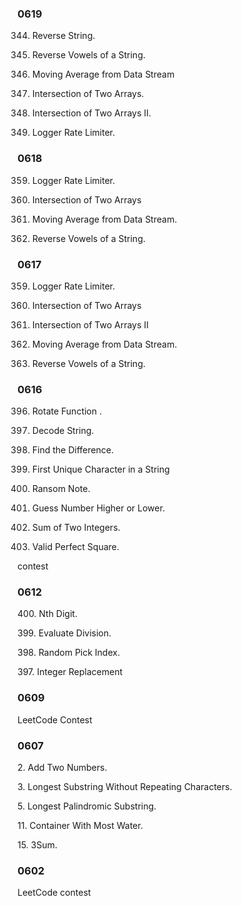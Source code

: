 
### 0619

344. Reverse String.

345. Reverse Vowels of a String.

346. Moving Average from Data Stream


349. Intersection of Two Arrays.

350. Intersection of Two Arrays II.

359. Logger Rate Limiter.

### 0618

359. Logger Rate Limiter.

349. Intersection of Two Arrays

346. Moving Average from Data Stream.

345. Reverse Vowels of a String.

### 0617

359. Logger Rate Limiter.

349. Intersection of Two Arrays

350. Intersection of Two Arrays II

346. Moving Average from Data Stream.

345. Reverse Vowels of a String.


### 0616 

396. Rotate Function .

394. Decode String.

389. Find the Difference.

387. First Unique Character in a String

383. Ransom Note. 

374. Guess Number Higher or Lower.

371. Sum of Two Integers.

367. Valid Perfect Square.

contest

### 0612

400. Nth Digit.

399. Evaluate Division.

398. Random Pick Index.

397. Integer Replacement

### 0609

LeetCode Contest

### 0607

2. Add Two Numbers. 

3. Longest Substring Without Repeating Characters.

5. Longest Palindromic Substring. 

11. Container With Most Water. 

15. 3Sum.


### 0602

LeetCode contest
